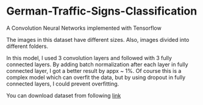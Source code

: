 # German-Traffic-Signs-Classification
A Convolution Neural Networks implemented with Tensorflow

The images in this dataset have different sizes. Also, images divided into different folders.

In this model, I used 3 convolution layers and followed with 3 fully connected layers. By adding batch normalization after each layer in fully connected layer, I got a better result by appx ~ 1%. Of course this is a complex model which can overfit the data, but by using dropout in fully connected layers, I could prevent overfitting.

You can download dataset from following [link](http://benchmark.ini.rub.de/?section=gtsrb&subsection=dataset#Downloads)
